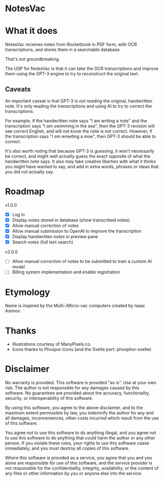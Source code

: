 # NotesVac

# What it does

NotesVac receives notes from Rocketbook in PDF form, with OCR transcriptions, and stores them in a searchable database.

That's not groundbreaking.

The USP for NotesVac is that it can take the OCR transcriptions and improve them using the GPT-3 engine to try to reconstruct the original text.

## Caveats

An important caveat is that GPT-3 is _not reading_ the original, handwritten note. It's only reading the transcriptions and using AI to try to correct the transcriptions.

For example, if the handwritten note says "I am writing a note" and the transcription says "I am swimming in the sea", then the GPT-3 revision will see correct English, and will not know the note is not correct. However, if the transcription says "I om wreeting a moe", then GPT-3 should be able to correct.

It's also worth noting that because GPT-3 is _guessing_, it won't necessarily be correct, and might well actually guess the exact opposite of what the handwritten note says. It also may take creative liberties with what it thinks you might have wanted to say, and add in extra words, phrases or ideas that you did not actually say.

# Roadmap

v1.0.0

- [x] Log in
- [x] Display notes stored in database (show transcribed notes)
- [x] Allow manual correction of notes
- [x] Allow manual submission to OpenAI to improve the transcription
- [x] Display handwritten notes in preview pane
- [x] Search notes (full text search)

v2.0.0

- [ ] Allow manual correction of notes to be submitted to train a custom AI model
- [ ] Billing system implementation and enable registration

# Etymology

Name is inspired by the Multi-/Micro-vac computers created by Isaac Asimov.

# Thanks

- Illustrations courtesy of ManyPixels.co.
- Icons thanks to Phospor Icons (and the Svelte port: phosphor-svelte)

# Disclaimer

No warranty is provided. This software is provided "as is". Use at your own risk. The author is not responsible for any damages caused by this software. No guarantees are provided about the accuracy, functionality, security, or interoperability of this software.

By using this software, you agree to the above disclaimer, and to the maximum extent permissible by law, you indemnify the author for any and all damages, inconveniences, other costs incurred which result from the use of this software.

You agree not to use this software to do anything illegal, and you agree not to use this software to do anything that could harm the author or any other person. If you violate these rules, your rights to use this software cease immediately, and you must destroy all copies of this software.

Where this software is provided as a service, you agree that you and you alone are responsible for use of this software, and the service provider is not responsible for the confidentiality, integrity, availability, or the content of any files or other information by you or anyone else into the service.
